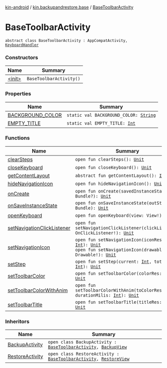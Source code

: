 [kin-android](../../index.md) / [kin.backupandrestore.base](../index.md) / [BaseToolbarActivity](./index.md)

# BaseToolbarActivity

`abstract class BaseToolbarActivity : AppCompatActivity, `[`KeyboardHandler`](../-keyboard-handler/index.md)

### Constructors

| Name | Summary |
|---|---|
| [&lt;init&gt;](-init-.md) | `BaseToolbarActivity()` |

### Properties

| Name | Summary |
|---|---|
| [BACKGROUND_COLOR](-b-a-c-k-g-r-o-u-n-d_-c-o-l-o-r.md) | `static val BACKGROUND_COLOR: `[`String`](https://kotlinlang.org/api/latest/jvm/stdlib/kotlin/-string/index.html) |
| [EMPTY_TITLE](-e-m-p-t-y_-t-i-t-l-e.md) | `static val EMPTY_TITLE: `[`Int`](https://kotlinlang.org/api/latest/jvm/stdlib/kotlin/-int/index.html) |

### Functions

| Name | Summary |
|---|---|
| [clearSteps](clear-steps.md) | `open fun clearSteps(): `[`Unit`](https://kotlinlang.org/api/latest/jvm/stdlib/kotlin/-unit/index.html) |
| [closeKeyboard](close-keyboard.md) | `open fun closeKeyboard(): `[`Unit`](https://kotlinlang.org/api/latest/jvm/stdlib/kotlin/-unit/index.html) |
| [getContentLayout](get-content-layout.md) | `abstract fun getContentLayout(): `[`Int`](https://kotlinlang.org/api/latest/jvm/stdlib/kotlin/-int/index.html) |
| [hideNavigationIcon](hide-navigation-icon.md) | `open fun hideNavigationIcon(): `[`Unit`](https://kotlinlang.org/api/latest/jvm/stdlib/kotlin/-unit/index.html) |
| [onCreate](on-create.md) | `open fun onCreate(savedInstanceState: Bundle?): `[`Unit`](https://kotlinlang.org/api/latest/jvm/stdlib/kotlin/-unit/index.html) |
| [onSaveInstanceState](on-save-instance-state.md) | `open fun onSaveInstanceState(outState: Bundle): `[`Unit`](https://kotlinlang.org/api/latest/jvm/stdlib/kotlin/-unit/index.html) |
| [openKeyboard](open-keyboard.md) | `open fun openKeyboard(view: View!): `[`Unit`](https://kotlinlang.org/api/latest/jvm/stdlib/kotlin/-unit/index.html) |
| [setNavigationClickListener](set-navigation-click-listener.md) | `open fun setNavigationClickListener(clickListener: OnClickListener!): `[`Unit`](https://kotlinlang.org/api/latest/jvm/stdlib/kotlin/-unit/index.html) |
| [setNavigationIcon](set-navigation-icon.md) | `open fun setNavigationIcon(iconRes: `[`Int`](https://kotlinlang.org/api/latest/jvm/stdlib/kotlin/-int/index.html)`): `[`Unit`](https://kotlinlang.org/api/latest/jvm/stdlib/kotlin/-unit/index.html)<br>`open fun setNavigationIcon(drawable: Drawable!): `[`Unit`](https://kotlinlang.org/api/latest/jvm/stdlib/kotlin/-unit/index.html) |
| [setStep](set-step.md) | `open fun setStep(current: `[`Int`](https://kotlinlang.org/api/latest/jvm/stdlib/kotlin/-int/index.html)`, total: `[`Int`](https://kotlinlang.org/api/latest/jvm/stdlib/kotlin/-int/index.html)`): `[`Unit`](https://kotlinlang.org/api/latest/jvm/stdlib/kotlin/-unit/index.html) |
| [setToolbarColor](set-toolbar-color.md) | `open fun setToolbarColor(colorRes: `[`Int`](https://kotlinlang.org/api/latest/jvm/stdlib/kotlin/-int/index.html)`): `[`Unit`](https://kotlinlang.org/api/latest/jvm/stdlib/kotlin/-unit/index.html) |
| [setToolbarColorWithAnim](set-toolbar-color-with-anim.md) | `open fun setToolbarColorWithAnim(toColorRes: `[`Int`](https://kotlinlang.org/api/latest/jvm/stdlib/kotlin/-int/index.html)`, durationMilis: `[`Int`](https://kotlinlang.org/api/latest/jvm/stdlib/kotlin/-int/index.html)`): `[`Unit`](https://kotlinlang.org/api/latest/jvm/stdlib/kotlin/-unit/index.html) |
| [setToolbarTitle](set-toolbar-title.md) | `open fun setToolbarTitle(titleRes: `[`Int`](https://kotlinlang.org/api/latest/jvm/stdlib/kotlin/-int/index.html)`): `[`Unit`](https://kotlinlang.org/api/latest/jvm/stdlib/kotlin/-unit/index.html) |

### Inheritors

| Name | Summary |
|---|---|
| [BackupActivity](../../kin.backupandrestore.backup.view/-backup-activity/index.md) | `open class BackupActivity : `[`BaseToolbarActivity`](./index.md)`, `[`BackupView`](../../kin.backupandrestore.backup.view/-backup-view/index.md) |
| [RestoreActivity](../../kin.backupandrestore.restore.view/-restore-activity/index.md) | `open class RestoreActivity : `[`BaseToolbarActivity`](./index.md)`, `[`RestoreView`](../../kin.backupandrestore.restore.view/-restore-view/index.md) |
